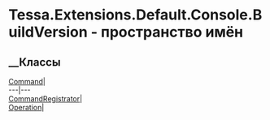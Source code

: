 # Tessa.Extensions.Default.Console.BuildVersion - пространство имён
## __Классы
[Command](T_Tessa_Extensions_Default_Console_BuildVersion_Command.htm)|  
---|---  
[CommandRegistrator](T_Tessa_Extensions_Default_Console_BuildVersion_CommandRegistrator.htm)|  
[Operation](T_Tessa_Extensions_Default_Console_BuildVersion_Operation.htm)|

